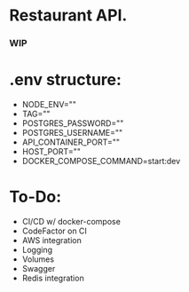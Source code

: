 # Restaurant API.

### WIP

# .env structure:
- NODE_ENV=""
- TAG=""
- POSTGRES_PASSWORD=""
- POSTGRES_USERNAME=""
- API_CONTAINER_PORT=""
- HOST_PORT=""
- DOCKER_COMPOSE_COMMAND=start:dev


# To-Do:
- CI/CD w/ docker-compose
- CodeFactor on CI
- AWS integration
- Logging
- Volumes
- Swagger
- Redis integration